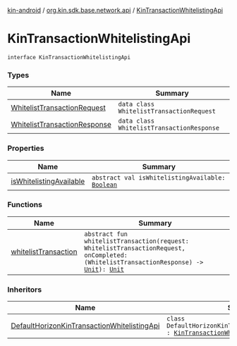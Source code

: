 [kin-android](../../index.md) / [org.kin.sdk.base.network.api](../index.md) / [KinTransactionWhitelistingApi](./index.md)

# KinTransactionWhitelistingApi

`interface KinTransactionWhitelistingApi`

### Types

| Name | Summary |
|---|---|
| [WhitelistTransactionRequest](-whitelist-transaction-request/index.md) | `data class WhitelistTransactionRequest` |
| [WhitelistTransactionResponse](-whitelist-transaction-response/index.md) | `data class WhitelistTransactionResponse` |

### Properties

| Name | Summary |
|---|---|
| [isWhitelistingAvailable](is-whitelisting-available.md) | `abstract val isWhitelistingAvailable: `[`Boolean`](https://kotlinlang.org/api/latest/jvm/stdlib/kotlin/-boolean/index.html) |

### Functions

| Name | Summary |
|---|---|
| [whitelistTransaction](whitelist-transaction.md) | `abstract fun whitelistTransaction(request: WhitelistTransactionRequest, onCompleted: (WhitelistTransactionResponse) -> `[`Unit`](https://kotlinlang.org/api/latest/jvm/stdlib/kotlin/-unit/index.html)`): `[`Unit`](https://kotlinlang.org/api/latest/jvm/stdlib/kotlin/-unit/index.html) |

### Inheritors

| Name | Summary |
|---|---|
| [DefaultHorizonKinTransactionWhitelistingApi](../../org.kin.sdk.base.network.api.rest/-default-horizon-kin-transaction-whitelisting-api/index.md) | `class DefaultHorizonKinTransactionWhitelistingApi : `[`KinTransactionWhitelistingApi`](./index.md) |
